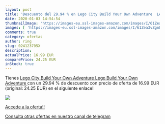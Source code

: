 ```yaml
---
layout: post
title: 'Descuento del 29.94 % en Lego City Build Your Own Adventure  Lego'
date: 2020-01-03 14:54:54
thumbnailImage: 'https://images-eu.ssl-images-amazon.com/images/I/61Zea3vZgnL._SL200_.jpg'
images: [ 'https://images-eu.ssl-images-amazon.com/images/I/61Zea3vZgnL._SL200_.jpg' ]
comments: true
category: ofertas
author: ring
slug: 024123705X
description:
actualPrice: 16.99 EUR
comparePrice: 24.25 EUR
inStock: true
---
```


Tienes [Lego City Build Your Own Adventure  Lego Build Your Own Adventure ](https://www.amazon.com/dp/024123705X/?tag=redken08-20) con un 29.94 % de descuento con precio de oferta de 16.99 EUR (original: 24.25 EUR) en el siguiente enlace!

[![](https://images-eu.ssl-images-amazon.com/images/I/61Zea3vZgnL._SL200_.jpg)](https://www.amazon.com/dp/024123705X/?tag=redken08-20)

[Accede a la oferta!!](https://www.amazon.com/dp/024123705X/?tag=redken08-20)

[Consulta otras ofertas en nuestro canal de telegram](https://t.me/s/ofertas25)
